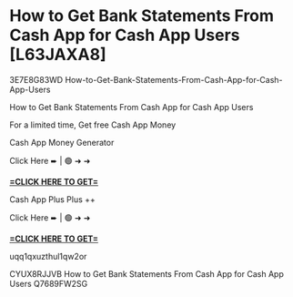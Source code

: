 # How to Get Bank Statements From Cash App for Cash App Users [L63JAXA8]

3E7E8G83WD How-to-Get-Bank-Statements-From-Cash-App-for-Cash-App-Users

How to Get Bank Statements From Cash App for Cash App Users

For a limited time, Get free Cash App Money

Cash App Money Generator

Click Here ➨ | 🟢 ➜ ➜ 

**[=CLICK HERE TO GET=](https://www.google.com/url?q=https%3A%2F%2Fappbitly.com%2FIVqWW)**

Cash App Plus Plus ++

Click Here ➨ | 🟢 ➜ ➜ 

**[=CLICK HERE TO GET=](https://www.google.com/url?q=https%3A%2F%2Fappbitly.com%2FaeCym)**

uqq1qxuzthul1qw2or

 CYUX8RJJVB How to Get Bank Statements From Cash App for Cash App Users Q7689FW2SG

